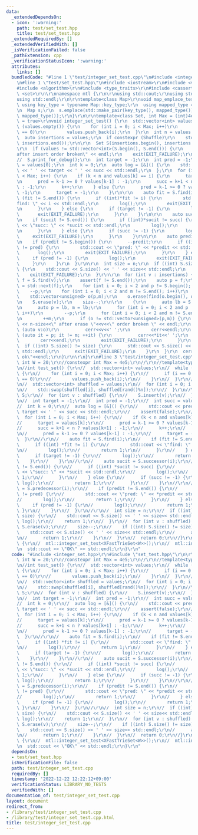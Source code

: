 ```yaml
---
data:
  _extendedDependsOn:
  - icon: ':warning:'
    path: test/set_test.hpp
    title: test/set_test.hpp
  _extendedRequiredBy: []
  _extendedVerifiedWith: []
  _isVerificationFailed: false
  _pathExtension: cpp
  _verificationStatusIcon: ':warning:'
  attributes:
    links: []
  bundledCode: "#line 1 \"test/integer_set_test.cpp\"\n#include <integer_set.hpp>\r\
    \n#line 1 \"test/set_test.hpp\"\n#include <iostream>\r\n#include <vector>\r\n\
    #include <algorithm>\r\n#include <type_traits>\r\n#include <cassert>\r\n#include\
    \ <set>\r\n\r\nnamespace mtl {\r\n\r\nusing std::cout;\r\nusing std::cerr;\r\n\
    using std::endl;\r\n\r\ntemplate<class Map>\r\nvoid map_emplace_test() {\r\n \
    \ using key_type = typename Map::key_type;\r\n  using mapped_type = typename Map::mapped_type;\r\
    \n  Map s;\r\n  s.emplace(std::make_pair(key_type(), mapped_type()));\r\n  s.emplace(key_type(),\
    \ mapped_type());\r\n}\r\n\r\ntemplate<class Set, int Max = (int)4e5, bool Shuffle\
    \ = true>\r\nvoid integer_set_test() {\r\n  std::vector<int> values;\r\n  while\
    \ (values.empty()) {\r\n    for (int i = 0; i < Max; i++)\r\n      if (rand()%4\
    \ == 0)\r\n        values.push_back(i);\r\n  }\r\n  int n = values.size();\r\n\
    \  auto insertions = values;\r\n  if constexpr (Shuffle)\r\n    std::random_shuffle(insertions.begin(),\
    \ insertions.end());\r\n\r\n  Set S(insertions.begin(), insertions.end());\r\n\
    \r\n  if (values != std::vector<int>(S.begin(), S.end())) {\r\n    cout << \"\
    after insert order broken\" << endl;\r\n    exit(EXIT_FAILURE);\r\n  }\r\n\r\n\
    //  S.print_for_debug();\r\n  int target = -1;\r\n  int pred = -1;\r\n  int succ\
    \ = values[0];\r\n  int k = 0;\r\n  auto log = [&]() {\r\n    std::cout << pred\
    \ << ' ' << target << ' ' << succ << std::endl;\r\n  };\r\n  for (int i = 0; i\
    \ < Max; i++) {\r\n    if (k < n and values[k] == i) {\r\n      target = values[k];\r\
    \n      pred = k-1 >= 0 ? values[k-1] : -1;\r\n      succ = k+1 < n ? values[k+1]\
    \ : -1;\r\n      k++;\r\n    } else {\r\n      pred = k-1 >= 0 ? values[k-1] :\
    \ -1;\r\n      target = -1;\r\n    }\r\n\r\n    auto fit = S.find(i);\r\n    if\
    \ (fit != S.end()) {\r\n      if ((int)*fit != i) {\r\n        std::cout << \"\
    find: \" << i << std::endl;\r\n        log();\r\n        exit(EXIT_FAILURE);\r\
    \n      }\r\n    } else {\r\n      if (target != -1) {\r\n        log();\r\n \
    \       exit(EXIT_FAILURE);\r\n      }\r\n    }\r\n\r\n    auto sucit = S.upper_bound(i);\r\
    \n    if (sucit != S.end()) {\r\n      if ((int)*sucit != succ) {\r\n        std::cout\
    \ << \"succ: \" << *sucit << std::endl;\r\n        log();\r\n        exit(EXIT_FAILURE);\r\
    \n      }\r\n    } else {\r\n      if (succ != -1) {\r\n        log();\r\n   \
    \     exit(EXIT_FAILURE);\r\n      }\r\n    }\r\n\r\n    auto predit = S.lower_bound(i);\r\
    \n    if (predit != S.begin()) {\r\n      --predit;\r\n      if ((int)*predit\
    \ != pred) {\r\n        std::cout << \"pred: \" << *predit << std::endl;\r\n \
    \       log();\r\n        exit(EXIT_FAILURE);\r\n      }\r\n    } else {\r\n \
    \     if (pred != -1) {\r\n        log();\r\n        exit(EXIT_FAILURE);\r\n \
    \     }\r\n    }\r\n  }\r\n\r\n  int size = n;\r\n  if ((int) S.size() != size)\
    \ {\r\n    std::cout << S.size() << ' ' << size<< std::endl;\r\n    log();\r\n\
    \    exit(EXIT_FAILURE);\r\n  }\r\n\r\n  for (int v : insertions) {\r\n    auto\
    \ f = S.find(v);\r\n    assert(f != S.end());\r\n    auto p = f;\r\n    auto m\
    \ = std::next(f);\r\n    for (int i = 0; i < 2 and p != S.begin(); i++)\r\n  \
    \    --p;\r\n    for (int i = 0; i < 2 and m != S.end(); i++)\r\n      ++m;\r\n\
    \    std::vector<unsigned> o(p,m);\r\n    o.erase(find(o.begin(), o.end(), v));\r\
    \n    S.erase(v);\r\n    size--;\r\n\r\n    {\r\n      auto lb = S.lower_bound(v);\r\
    \n      auto p = lb, m = lb;\r\n      for (int i = 0; i < 2 and p != S.begin();\
    \ i++)\r\n        --p;\r\n      for (int i = 0; i < 2 and m != S.end(); i++)\r\
    \n        ++m;\r\n      if (o != std::vector<unsigned>(p,m)) {\r\n        std::cout\
    \ << n-size<<\" after erase \"<<v<<\" order broken \" << endl;\r\n        for\
    \ (auto v:o)\r\n          cerr<<v<<' ';\r\n        cerr<<endl;\r\n        for\
    \ (auto it = p; it != m; ++it) {\r\n          cerr<<*it<<' ';\r\n        }\r\n\
    \        cerr<<endl;\r\n        exit(EXIT_FAILURE);\r\n      }\r\n    }\r\n  \
    \  if ((int) S.size() != size) {\r\n      std::cout << S.size() << ' ' << size<<\
    \ std::endl;\r\n      exit(EXIT_FAILURE);\r\n    }\r\n  }\r\n  cerr<<\"integer_set_test\
    \ ok\"<<endl;\r\n}\r\n\r\n}\r\n#line 3 \"test/integer_set_test.cpp\"\n\r\nconstexpr\
    \ int W = 20;\r\n//constexpr int Max = 4e5;\r\n//\r\n//template<typename Set>\r\
    \n//int test_set() {\r\n//  std::vector<int> values;\r\n//  while (values.empty())\
    \ {\r\n//    for (int i = 0; i < Max; i++) {\r\n//      if (i == 0 or rand()%4\
    \ == 0)\r\n//        values.push_back(i);\r\n//    }\r\n//  }\r\n//  int n = values.size();\r\
    \n//  std::vector<int> shuffled = values;\r\n//  for (int i = 0; i < n; i++) {\r\
    \n//    std::swap(shuffled[i], shuffled[rand()%n]);\r\n//  }\r\n//\r\n//  Set\
    \ S;\r\n//  for (int v : shuffled) {\r\n//    S.insert(v);\r\n//  }\r\n////  S.print_for_debug();\r\
    \n//  int target = -1;\r\n//  int pred = -1;\r\n//  int succ = values[0];\r\n\
    //  int k = 0;\r\n//  auto log = [&]() {\r\n//    std::cout << pred << ' ' <<\
    \ target << ' ' << succ << std::endl;\r\n//    assert(false);\r\n//  };\r\n//\
    \  for (int i = 0; i < Max; i++) {\r\n//    if (k < n and values[k] == i) {\r\n\
    //      target = values[k];\r\n//      pred = k-1 >= 0 ? values[k-1] : -1;\r\n\
    //      succ = k+1 < n ? values[k+1] : -1;\r\n//      k++;\r\n//    } else {\r\
    \n//      pred = k-1 >= 0 ? values[k-1] : -1;\r\n//      target = -1;\r\n//  \
    \  }\r\n//\r\n//    auto fit = S.find(i);\r\n//    if (fit != S.end()) {\r\n//\
    \      if ((int) *fit != i) {\r\n//        std::cout << \"find: \" << i << std::endl;\r\
    \n//        log();\r\n//        return 1;\r\n//      }\r\n//    } else {\r\n//\
    \      if (target != -1) {\r\n//        log();\r\n//        return 1;\r\n//  \
    \    }\r\n//    }\r\n//\r\n//    auto sucit = S.successor(i);\r\n//    if (sucit\
    \ != S.end()) {\r\n//      if ((int) *sucit != succ) {\r\n//        std::cout\
    \ << \"succ: \" << *sucit << std::endl;\r\n//        log();\r\n//        return\
    \ 1;\r\n//      }\r\n//    } else {\r\n//      if (succ != -1) {\r\n//       \
    \ log();\r\n//        return 1;\r\n//      }\r\n//    }\r\n//\r\n//    auto predit\
    \ = S.predecessor(i);\r\n//    if (predit != S.end()) {\r\n//      if ((int) *predit\
    \ != pred) {\r\n//        std::cout << \"pred: \" << *predit << std::endl;\r\n\
    //        log();\r\n//        return 1;\r\n//      }\r\n//    } else {\r\n// \
    \     if (pred != -1) {\r\n//        log();\r\n//        return 1;\r\n//     \
    \ }\r\n//    }\r\n//  }\r\n//\r\n//  int size = n;\r\n//  if ((int) S.size() !=\
    \ size) {\r\n//    std::cout << S.size() << ' ' << size<< std::endl;\r\n//   \
    \ log();\r\n//    return 1;\r\n//  }\r\n//  for (int v : shuffled) {\r\n//   \
    \ S.erase(v);\r\n//    size--;\r\n//    if ((int) S.size() != size) {\r\n//  \
    \    std::cout << S.size() << ' ' << size<< std::endl;\r\n//      assert(false);\r\
    \n//      return 1;\r\n//    }\r\n//  }\r\n//  return 0;\r\n//}\r\n\r\nint main()\
    \ {\r\n//  mtl::integer_set_test<XFastTrieSet<W>>();\r\n//  mtl::integer_set_test<YFastTrieSet<W>>();\r\
    \n  std::cout << \"OK\" << std::endl;\r\n}\r\n"
  code: "#include <integer_set.hpp>\r\n#include \"set_test.hpp\"\r\n\r\nconstexpr\
    \ int W = 20;\r\n//constexpr int Max = 4e5;\r\n//\r\n//template<typename Set>\r\
    \n//int test_set() {\r\n//  std::vector<int> values;\r\n//  while (values.empty())\
    \ {\r\n//    for (int i = 0; i < Max; i++) {\r\n//      if (i == 0 or rand()%4\
    \ == 0)\r\n//        values.push_back(i);\r\n//    }\r\n//  }\r\n//  int n = values.size();\r\
    \n//  std::vector<int> shuffled = values;\r\n//  for (int i = 0; i < n; i++) {\r\
    \n//    std::swap(shuffled[i], shuffled[rand()%n]);\r\n//  }\r\n//\r\n//  Set\
    \ S;\r\n//  for (int v : shuffled) {\r\n//    S.insert(v);\r\n//  }\r\n////  S.print_for_debug();\r\
    \n//  int target = -1;\r\n//  int pred = -1;\r\n//  int succ = values[0];\r\n\
    //  int k = 0;\r\n//  auto log = [&]() {\r\n//    std::cout << pred << ' ' <<\
    \ target << ' ' << succ << std::endl;\r\n//    assert(false);\r\n//  };\r\n//\
    \  for (int i = 0; i < Max; i++) {\r\n//    if (k < n and values[k] == i) {\r\n\
    //      target = values[k];\r\n//      pred = k-1 >= 0 ? values[k-1] : -1;\r\n\
    //      succ = k+1 < n ? values[k+1] : -1;\r\n//      k++;\r\n//    } else {\r\
    \n//      pred = k-1 >= 0 ? values[k-1] : -1;\r\n//      target = -1;\r\n//  \
    \  }\r\n//\r\n//    auto fit = S.find(i);\r\n//    if (fit != S.end()) {\r\n//\
    \      if ((int) *fit != i) {\r\n//        std::cout << \"find: \" << i << std::endl;\r\
    \n//        log();\r\n//        return 1;\r\n//      }\r\n//    } else {\r\n//\
    \      if (target != -1) {\r\n//        log();\r\n//        return 1;\r\n//  \
    \    }\r\n//    }\r\n//\r\n//    auto sucit = S.successor(i);\r\n//    if (sucit\
    \ != S.end()) {\r\n//      if ((int) *sucit != succ) {\r\n//        std::cout\
    \ << \"succ: \" << *sucit << std::endl;\r\n//        log();\r\n//        return\
    \ 1;\r\n//      }\r\n//    } else {\r\n//      if (succ != -1) {\r\n//       \
    \ log();\r\n//        return 1;\r\n//      }\r\n//    }\r\n//\r\n//    auto predit\
    \ = S.predecessor(i);\r\n//    if (predit != S.end()) {\r\n//      if ((int) *predit\
    \ != pred) {\r\n//        std::cout << \"pred: \" << *predit << std::endl;\r\n\
    //        log();\r\n//        return 1;\r\n//      }\r\n//    } else {\r\n// \
    \     if (pred != -1) {\r\n//        log();\r\n//        return 1;\r\n//     \
    \ }\r\n//    }\r\n//  }\r\n//\r\n//  int size = n;\r\n//  if ((int) S.size() !=\
    \ size) {\r\n//    std::cout << S.size() << ' ' << size<< std::endl;\r\n//   \
    \ log();\r\n//    return 1;\r\n//  }\r\n//  for (int v : shuffled) {\r\n//   \
    \ S.erase(v);\r\n//    size--;\r\n//    if ((int) S.size() != size) {\r\n//  \
    \    std::cout << S.size() << ' ' << size<< std::endl;\r\n//      assert(false);\r\
    \n//      return 1;\r\n//    }\r\n//  }\r\n//  return 0;\r\n//}\r\n\r\nint main()\
    \ {\r\n//  mtl::integer_set_test<XFastTrieSet<W>>();\r\n//  mtl::integer_set_test<YFastTrieSet<W>>();\r\
    \n  std::cout << \"OK\" << std::endl;\r\n}\r\n"
  dependsOn:
  - test/set_test.hpp
  isVerificationFile: false
  path: test/integer_set_test.cpp
  requiredBy: []
  timestamp: '2022-12-22 12:22:12+09:00'
  verificationStatus: LIBRARY_NO_TESTS
  verifiedWith: []
documentation_of: test/integer_set_test.cpp
layout: document
redirect_from:
- /library/test/integer_set_test.cpp
- /library/test/integer_set_test.cpp.html
title: test/integer_set_test.cpp
---
```

